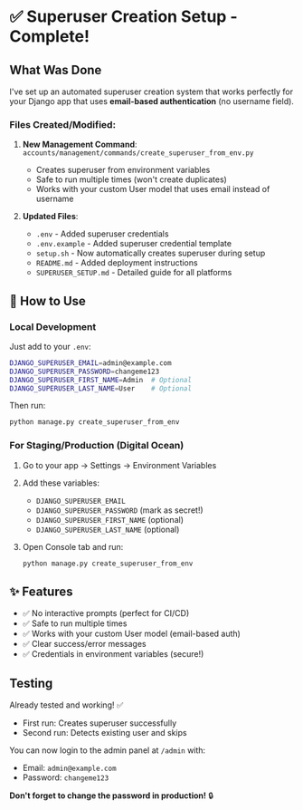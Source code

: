 # ✅ Superuser Creation Setup - Complete!

## What Was Done

I've set up an automated superuser creation system that works perfectly for your Django app that uses **email-based authentication** (no username field).

### Files Created/Modified:

1. **New Management Command**: `accounts/management/commands/create_superuser_from_env.py`

   - Creates superuser from environment variables
   - Safe to run multiple times (won't create duplicates)
   - Works with your custom User model that uses email instead of username

2. **Updated Files**:
   - `.env` - Added superuser credentials
   - `.env.example` - Added superuser credential template
   - `setup.sh` - Now automatically creates superuser during setup
   - `README.md` - Added deployment instructions
   - `SUPERUSER_SETUP.md` - Detailed guide for all platforms

## 🚀 How to Use

### Local Development

Just add to your `.env`:

```bash
DJANGO_SUPERUSER_EMAIL=admin@example.com
DJANGO_SUPERUSER_PASSWORD=changeme123
DJANGO_SUPERUSER_FIRST_NAME=Admin  # Optional
DJANGO_SUPERUSER_LAST_NAME=User    # Optional
```

Then run:

```bash
python manage.py create_superuser_from_env
```

### For Staging/Production (Digital Ocean)

1. Go to your app → Settings → Environment Variables
2. Add these variables:

   - `DJANGO_SUPERUSER_EMAIL`
   - `DJANGO_SUPERUSER_PASSWORD` (mark as secret!)
   - `DJANGO_SUPERUSER_FIRST_NAME` (optional)
   - `DJANGO_SUPERUSER_LAST_NAME` (optional)

3. Open Console tab and run:
   ```bash
   python manage.py create_superuser_from_env
   ```

## ✨ Features

- ✅ No interactive prompts (perfect for CI/CD)
- ✅ Safe to run multiple times
- ✅ Works with your custom User model (email-based auth)
- ✅ Clear success/error messages
- ✅ Credentials in environment variables (secure!)

## Testing

Already tested and working! ✅

- First run: Creates superuser successfully
- Second run: Detects existing user and skips

You can now login to the admin panel at `/admin` with:

- Email: `admin@example.com`
- Password: `changeme123`

**Don't forget to change the password in production!** 🔒
